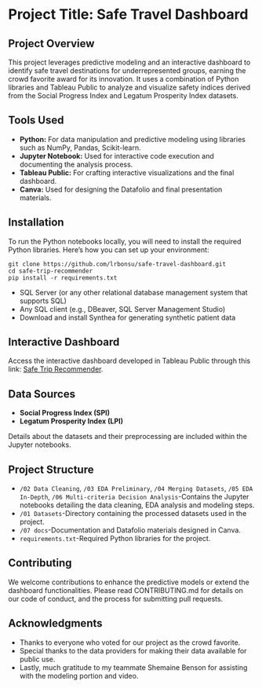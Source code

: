 # Project Title: Safe Travel Dashboard

## Project Overview
This project leverages predictive modeling and an interactive dashboard to identify safe travel destinations for underrepresented groups, earning the crowd favorite award for its innovation. It uses a combination of Python libraries and Tableau Public to analyze and visualize safety indices derived from the Social Progress Index and Legatum Prosperity Index datasets.

## Tools Used
* **Python:** For data manipulation and predictive modeling using libraries such as NumPy, Pandas, Scikit-learn.
* **Jupyter Notebook:** Used for interactive code execution and documenting the analysis process.
* **Tableau Public:** For crafting interactive visualizations and the final dashboard.
* **Canva:** Used for designing the Datafolio and final presentation materials.

## Installation
To run the Python notebooks locally, you will need to install the required Python libraries. Here’s how you can set up your environment:
```
git clone https://github.com/lrbonsu/safe-travel-dashboard.git
cd safe-trip-recommender
pip install -r requirements.txt

```
* SQL Server (or any other relational database management system that supports SQL)
* Any SQL client (e.g., DBeaver, SQL Server Management Studio)
* Download and install Synthea for generating synthetic patient data

## Interactive Dashboard
Access the interactive dashboard developed in Tableau Public through this link: [Safe Trip Recommender]([https://public.tableau.com/app/profile/lynnetta.bonsu/viz/C1Project2022/CapstoneProjectRevisionStory]). 

## Data Sources
* **Social Progress Index (SPI)**
* **Legatum Prosperity Index (LPI)**

Details about the datasets and their preprocessing are included within the Jupyter notebooks.

## Project Structure
* `/02 Data Cleaning`, `/03 EDA Preliminary`, `/04 Merging Datasets`, `/05 EDA In-Depth`, `/06 Multi-criteria Decision Analysis`-Contains the Jupyter notebooks detailing the data cleaning, EDA analysis and modeling steps.
* `/01 Datasets`-Directory containing the processed datasets used in the project.
* `/07 docs`-Documentation and Datafolio materials designed in Canva.
* `requirements.txt`-Required Python libraries for the project.

## Contributing
We welcome contributions to enhance the predictive models or extend the dashboard functionalities. Please read CONTRIBUTING.md for details on our code of conduct, and the process for submitting pull requests.

## Acknowledgments
* Thanks to everyone who voted for our project as the crowd favorite.
* Special thanks to the data providers for making their data available for public use.
* Lastly, much gratitude to my teammate Shemaine Benson for assisting with the modeling portion and video.
